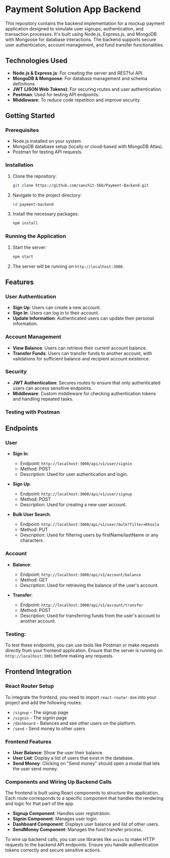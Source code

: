 
# Payment Solution App Backend

This repository contains the backend implementation for a mockup payment application designed to simulate user signups, authentication, and transaction processes. It's built using Node.js, Express.js, and MongoDB with Mongoose for database interactions. The backend supports secure user authentication, account management, and fund transfer functionalities.

## Technologies Used

- **Node.js & Express.js**: For creating the server and RESTful API.
- **MongoDB & Mongoose**: For database management and schema definitions.
- **JWT (JSON Web Tokens)**: For securing routes and user authentication.
- **Postman**: Used for testing API endpoints.
- **Middleware**: To reduce code repetition and improve security.

## Getting Started

### Prerequisites

- Node.js installed on your system.
- MongoDB database setup (locally or cloud-based with MongoDB Atlas).
- Postman for testing API requests.

### Installation

1. Clone the repository:
   ```bash
   git clone https://github.com/sanchit-560/Payment-Backend.git
   ```
2. Navigate to the project directory:
   ```bash
   cd payment-backend
   ```
3. Install the necessary packages:
   ```bash
   npm install
   ```

### Running the Application

1. Start the server:
   ```bash
   npm start
   ```
2. The server will be running on `http://localhost:3000`.

## Features

### User Authentication

- **Sign Up**: Users can create a new account.
- **Sign In**: Users can log in to their account.
- **Update Information**: Authenticated users can update their personal information.

### Account Management

- **View Balance**: Users can retrieve their current account balance.
- **Transfer Funds**: Users can transfer funds to another account, with validations for sufficient balance and recipient account existence.

### Security

- **JWT Authentication**: Secures routes to ensure that only authenticated users can access sensitive endpoints.
- **Middleware**: Custom middleware for checking authentication tokens and handling repeated tasks.

### Testing with Postman

## Endpoints

### User

- **Sign In**:
  - Endpoint: `http://localhost:3000/api/v1/user/signin`
  - Method: POST
  - Description: Used for user authentication and login.
  
- **Sign Up**:
  - Endpoint: `http://localhost:3000/api/v1/user/signup`
  - Method: POST
  - Description: Used for creating a new user account.

- **Bulk User Search**:
  - Endpoint: `http://localhost:3000/api/v1/user/bulk?filter=Khosla`
  - Method: PUT
  - Description: Used for filtering users by firstName/lastName or any characters.

### Account

- **Balance**:
  - Endpoint: `http://localhost:3000/api/v1/account/balance`
  - Method: GET
  - Description: Used for retrieving the balance of the user's account.

- **Transfer**:
  - Endpoint: `http://localhost:3000/api/v1/account/transfer`
  - Method: POST
  - Description: Used for transferring funds from the user's account to another account.

### Testing:
To test these endpoints, you can use tools like Postman or make requests directly from your frontend application. Ensure that the server is running on `http://localhost:3001` before making any requests.

## Frontend Integration

### React Router Setup

To integrate the frontend, you need to import `react-router-dom` into your project and add the following routes:

- `/signup` - The signup page
- `/signin` - The signin page
- `/dashboard` - Balances and see other users on the platform.
- `/send` - Send money to other users

### Frontend Features

- **User Balance**: Show the user their balance.
- **User List**: Display a list of users that exist in the database.
- **Send Money**: Clicking on "Send money" should open a modal that lets the user send money.

### Components and Wiring Up Backend Calls

The frontend is built using React components to structure the application. Each route corresponds to a specific component that handles the rendering and logic for that part of the app.

- **Signup Component**: Handles user registration.
- **Signin Component**: Manages user login.
- **Dashboard Component**: Displays user balance and list of other users.
- **SendMoney Component**: Manages the fund transfer process.

To wire up backend calls, you can use libraries like `axios` to make HTTP requests to the backend API endpoints. Ensure you handle authentication tokens correctly and secure sensitive actions.


